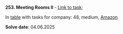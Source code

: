 **253. Meeting Rooms II** - [Link to task](https://leetcode.ca/2016-08-09-253-Meeting-Rooms-II/);

In [table](https://github.com/hxu296/leetcode-company-wise-problems-2022?tab=readme-ov-file#google) with tasks for company: 48, medium, [Amazon](https://github.com/hxu296/leetcode-company-wise-problems-2022?tab=readme-ov-file#amazon)

**Solve date**: 04.06.2025